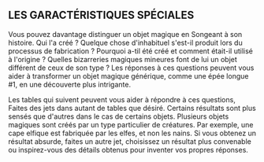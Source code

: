 ## LES GARACTÉRISTIQUES SPÉCIALES


Vous pouvez davantage distinguer un objet magique en
Songeant à son histoire. Qui l'a créé ? Quelque chose
d'inhabituel s'est-il produit lors du processus de fabrication ?
Pourquoi a-til été créé et comment était-il utilisé à l'origine ?
Quelles bizarreries magiques mineures font de lui un objet
différent de ceux de son type ? Les réponses à ces questions
peuvent vous aider à transformer un objet magique générique,
comme une épée longue #1, en une découverte plus intrigante.

Les tables qui suivent peuvent vous aider à répondre à ces
questions, Faites des jets dans autant de tables que désiré.
Certains résultats sont plus sensés que d'autres dans le cas de
certains objets. Plusieurs objets magiques sont créés par un
type particulier de créatures. Par exemple, une cape elfique
est fabriquée par les elfes, et non les nains. Si vous obtenez un
résultat absurde, faites un autre jet, choisissez un résultat plus
convenable ou inspirez-vous des détails obtenus pour inventer
vos propres réponses.